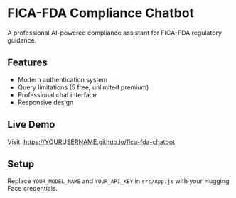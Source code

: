 # FICA-FDA Compliance Chatbot

A professional AI-powered compliance assistant for FICA-FDA regulatory guidance.

## Features
- Modern authentication system
- Query limitations (5 free, unlimited premium)
- Professional chat interface
- Responsive design

## Live Demo
Visit: https://YOURUSERNAME.github.io/fica-fda-chatbot

## Setup
Replace `YOUR_MODEL_NAME` and `YOUR_API_KEY` in `src/App.js` with your Hugging Face credentials.
